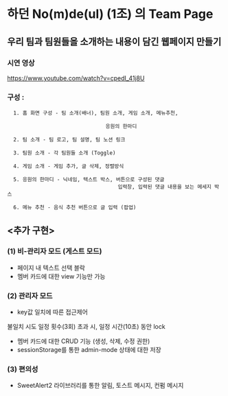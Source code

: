 # 하던 No(m)de(ul) (1조) 의 Team Page


## 우리 팀과 팀원들을 소개하는 내용이 담긴 웹페이지 만들기

### 시연 영상
https://www.youtube.com/watch?v=cpedI_41j8U


### 구성 :

      1. 홈 화면 구성 - 팀 소개(배너), 팀원 소개, 게임 소개, 메뉴추천, 

                                    응원의 한마디

      2. 팀 소개 - 팀 로고, 팀 설명, 팀 노션 링크

      3. 팀원 소개 - 각 팀원들 소개 (Toggle)

      4. 게임 소개 - 게임 추가, 글 삭제, 정렬방식

      5. 응원의 한마디 - 닉네임, 텍스트 박스, 버튼으로 구성된 댓글
                                        입력창, 입력된 댓글 내용을 보는 메세지 박스

      6. 메뉴 추천 - 음식 추천 버튼으로 글 입력 (팝업)


## <추가 구현>

### (1) 비-관리자 모드 (게스트 모드)

- 페이지 내 텍스트 선택 블락
- 멤버 카드에 대한 view 기능만 가능

### (2) 관리자 모드

- key값 일치에 따른 접근제어

불일치 시도 일정 횟수(3회) 초과 시, 일정 시간(10초) 동안 lock

- 멤버 카드에 대한 CRUD 기능 (생성, 삭제, 수정 권한)
- sessionStorage를 통한 admin-mode 상태에 대한 저장

### (3) 편의성

- SweetAlert2 라이브러리를 통한 알림, 토스트 메시지, 컨펌 메시지
